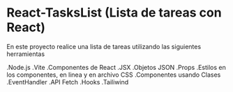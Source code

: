 # React-TasksList (Lista de tareas con React)

En este proyecto realice una lista de tareas utilizando las siguientes herramientas

.Node.js
.Vite
.Componentes de React
.JSX
.Objetos JSON
.Props
.Estilos en los componentes, en linea y en archivo CSS
.Componentes usando Clases
.EventHandler
.API Fetch
.Hooks
.Tailiwind
